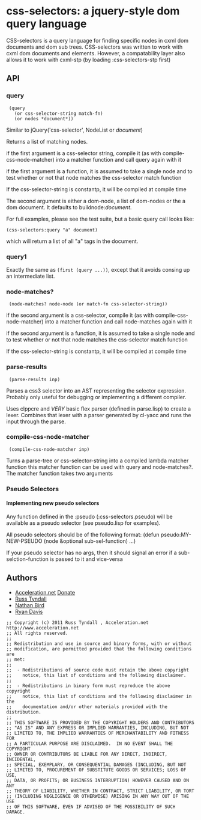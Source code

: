 # css-selectors: a jquery-style dom query language

CSS-selectors is a query language for finding specific nodes in cxml
dom documents and dom sub trees.  CSS-selectors was written to work
with cxml dom documents and elements.  However, a compatability layer
also allows it to work with cxml-stp (by loading :css-selectors-stp
first)

## API

### query

```
 (query
   (or css-selector-string match-fn)
   (or nodes *document*))
```

Similar to jQuery('css-selector', NodeList or *document*)

Returns a list of matching nodes.

if the first argument is a css-selector string, compile it (as with compile-css-node-matcher)
into a matcher function and call query again with it

if the first argument is a function, it is assumed to take a single node
and to test whether or not that node matches the css-selector match function

If the css-selector-string is constantp, it will be compiled at compile time

The second argument is either a dom-node, a list of dom-nodes or the a dom document.
It defaults to buildnode:*document*.

For full examples, please see the test suite, but a basic query call looks like:
```
(css-selectors:query "a" document)
```
which will return a list of all "a" tags in the document.

### query1

Exactly the same as `(first (query ...))`, except that it avoids
consing up an intermediate list.

### node-matches?

```
 (node-matches? node-node (or match-fn css-selector-string))
```

if the second argument is a css-selector, compile it (as with compile-css-node-matcher)
into a matcher function and call node-matches again with it

if the second argument is a function, it is assumed to take a single node
and to test whether or not that node matches the css-selector match function

If the css-selector-string is constantp, it will be compiled at compile time

### parse-results

```
 (parse-results inp)
```

Parses a css3 selector into an AST representing the selector expression.
Probably only useful for debugging or implementing a different compiler.

Uses clppcre and *VERY* basic flex parser (defined in parse.lisp) to
create a lexer.  Combines that lexer with a parser generated by
cl-yacc and runs the input through the parse.

### compile-css-node-matcher

```
 (compile-css-node-matcher inp)
```

Turns a parse-tree or css-selector-string into a compiled lambda
matcher function this matcher function can be used with query and
node-matches?.  The matcher function takes two arguments

### Pseudo Selectors

#### Implementing new pseudo selectors

Any function defined in the :pseudo (:css-selectors.pseudo) will be
available as a pseudo selector (see pseudo.lisp for examples).

All pseudo selectors should be of the following format:
(defun pseudo:MY-NEW-PSEUDO (node &optional sub-sel-function) ...)

If your pseudo selector has no args, then it should signal an error if
a sub-selction-function is passed to it and vice-versa


## Authors
 * [Acceleration.net](http://www.acceleration.net/) [Donate](http://www.acceleration.net/programming/donate-to-acceleration-net/)
  * [Russ Tyndall](http://russ.unwashedmeme.com/blog)
  * [Nathan Bird](http://the.unwashedmeme.com/blog)
  * [Ryan Davis](http://ryepup.unwashedmeme.com/blog)


```
;; Copyright (c) 2011 Russ Tyndall , Acceleration.net http://www.acceleration.net
;; All rights reserved.
;;
;; Redistribution and use in source and binary forms, with or without
;; modification, are permitted provided that the following conditions are
;; met:
;;
;;  - Redistributions of source code must retain the above copyright
;;    notice, this list of conditions and the following disclaimer.
;;
;;  - Redistributions in binary form must reproduce the above copyright
;;    notice, this list of conditions and the following disclaimer in the
;;    documentation and/or other materials provided with the distribution.
;;
;; THIS SOFTWARE IS PROVIDED BY THE COPYRIGHT HOLDERS AND CONTRIBUTORS
;; "AS IS" AND ANY EXPRESS OR IMPLIED WARRANTIES, INCLUDING, BUT NOT
;; LIMITED TO, THE IMPLIED WARRANTIES OF MERCHANTABILITY AND FITNESS FOR
;; A PARTICULAR PURPOSE ARE DISCLAIMED.  IN NO EVENT SHALL THE COPYRIGHT
;; OWNER OR CONTRIBUTORS BE LIABLE FOR ANY DIRECT, INDIRECT, INCIDENTAL,
;; SPECIAL, EXEMPLARY, OR CONSEQUENTIAL DAMAGES (INCLUDING, BUT NOT
;; LIMITED TO, PROCUREMENT OF SUBSTITUTE GOODS OR SERVICES; LOSS OF USE,
;; DATA, OR PROFITS; OR BUSINESS INTERRUPTION) HOWEVER CAUSED AND ON ANY
;; THEORY OF LIABILITY, WHETHER IN CONTRACT, STRICT LIABILITY, OR TORT
;; (INCLUDING NEGLIGENCE OR OTHERWISE) ARISING IN ANY WAY OUT OF THE USE
;; OF THIS SOFTWARE, EVEN IF ADVISED OF THE POSSIBILITY OF SUCH DAMAGE.
```
